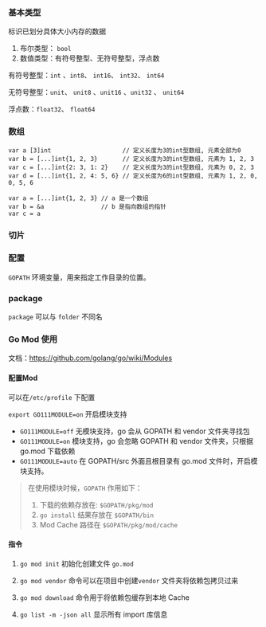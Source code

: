 ### 基本类型
标识已划分具体大小内存的数据

1. 布尔类型： `bool`
2. 数值类型：有符号整型、无符号整型，浮点数
   
有符号整型：`int` 、`int8`、 `int16`、 `int32`、 `int64` 

无符号整型：`unit`、 `unit8` 、`unit16` 、`unit32` 、 `unit64` 

浮点数：`float32`、 `float64` 


### 数组

```
var a [3]int                    // 定义长度为3的int型数组, 元素全部为0
var b = [...]int{1, 2, 3}       // 定义长度为3的int型数组, 元素为 1, 2, 3
var c = [...]int{2: 3, 1: 2}    // 定义长度为3的int型数组, 元素为 0, 2, 3
var d = [...]int{1, 2, 4: 5, 6} // 定义长度为6的int型数组, 元素为 1, 2, 0, 0, 5, 6
```

```
var a = [...]int{1, 2, 3} // a 是一个数组
var b = &a                // b 是指向数组的指针
var c = a          
```


### 切片


### 配置

`GOPATH` 环境变量，用来指定工作目录的位置。


### package

`package` 可以与 `folder` 不同名


### Go Mod 使用

文档：https://github.com/golang/go/wiki/Modules

#### 配置Mod

可以在`/etc/profile` 下配置

`export GO111MODULE=on` 开启模块支持

- `GO111MODULE=off` 无模块支持，go 会从 GOPATH 和 vendor 文件夹寻找包
- `GO111MODULE=on` 模块支持，go 会忽略 GOPATH 和 vendor 文件夹，只根据 go.mod 下载依赖
- `GO111MODULE=auto` 在 GOPATH/src 外面且根目录有 go.mod 文件时，开启模块支持。

> 在使用模块时候，`GOPATH` 作用如下：
>
> 1. 下载的依赖存放在: `$GOPATH/pkg/mod`
> 2. `go install` 结果存放在 `$GOPATH/bin` 
> 3. Mod Cache 路径在 `$GOPATH/pkg/mod/cache` 

#### 指令

1. `go mod init`  初始化创建文件 `go.mod`

2. `go mod vendor` 命令可以在项目中创建`vendor` 文件夹将依赖包拷贝过来

3. `go mod download` 命令用于将依赖包缓存到本地 Cache

4. `go list -m -json all` 显示所有 import 库信息

